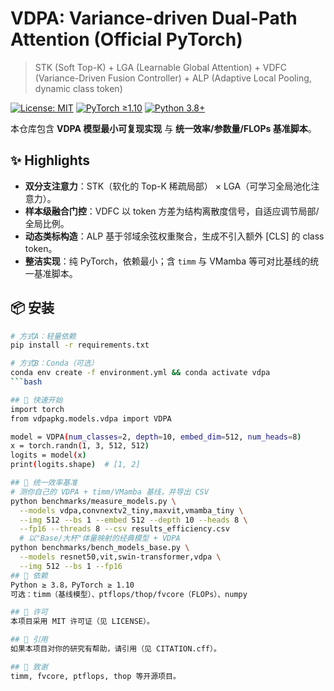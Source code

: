 # VDPA: Variance-driven Dual-Path Attention (Official PyTorch)

> STK (Soft Top-K) + LGA (Learnable Global Attention) + VDFC (Variance-Driven Fusion Controller) + ALP (Adaptive Local Pooling, dynamic class token)

[![License: MIT](https://img.shields.io/badge/License-MIT-green.svg)](LICENSE) 
[![PyTorch ≥1.10](https://img.shields.io/badge/PyTorch-%E2%89%A51.10-ee4c2c?logo=pytorch&logoColor=white)](https://pytorch.org/)
[![Python 3.8+](https://img.shields.io/badge/Python-3.8%2B-3776ab?logo=python&logoColor=white)](https://www.python.org/downloads/)

本仓库包含 **VDPA 模型最小可复现实现** 与 **统一效率/参数量/FLOPs 基准脚本**。

## ✨ Highlights
- **双分支注意力**：STK（软化的 Top-K 稀疏局部） × LGA（可学习全局池化注意力）。  
- **样本级融合门控**：VDFC 以 token 方差为结构离散度信号，自适应调节局部/全局比例。  
- **动态类标构造**：ALP 基于邻域余弦权重聚合，生成不引入额外 [CLS] 的 class token。  
- **整洁实现**：纯 PyTorch，依赖最小；含 `timm` 与 VMamba 等可对比基线的统一基准脚本。

## 📦 安装
```bash
# 方式A：轻量依赖
pip install -r requirements.txt

# 方式B：Conda（可选）
conda env create -f environment.yml && conda activate vdpa
```bash

## 🚀 快速开始
import torch
from vdpapkg.models.vdpa import VDPA

model = VDPA(num_classes=2, depth=10, embed_dim=512, num_heads=8)
x = torch.randn(1, 3, 512, 512)
logits = model(x)
print(logits.shape)  # [1, 2]

## 🧪 统一效率基准
# 测你自己的 VDPA + timm/VMamba 基线，并导出 CSV
python benchmarks/measure_models.py \
  --models vdpa,convnextv2_tiny,maxvit,vmamba_tiny \
  --img 512 --bs 1 --embed 512 --depth 10 --heads 8 \
  --fp16 --threads 8 --csv results_efficiency.csv
  # 以"Base/大杯"体量映射的经典模型 + VDPA
python benchmarks/bench_models_base.py \
  --models resnet50,vit,swin-transformer,vdpa \
  --img 512 --bs 1 --fp16
## 🔧 依赖
Python ≥ 3.8，PyTorch ≥ 1.10
可选：timm（基线模型）、ptflops/thop/fvcore（FLOPs）、numpy

## 📄 许可
本项目采用 MIT 许可证（见 LICENSE）。

## 🔗 引用
如果本项目对你的研究有帮助，请引用（见 CITATION.cff）。

## 🙏 致谢
timm, fvcore, ptflops, thop 等开源项目。

